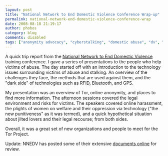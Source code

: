 ```yaml
---
layout: post
title: "National Network to End Domestic Violence Conference Wrap-up"
permalink: national-network-end-domestic-violence-conference-wrap
date: 2008-08-18 21:19:17
author: phobos
category: blog
comments: disabled
tags: ["anonymity advocacy", "cyberstalking", "domestic abuse", "dv", "ipv", "nnedv"]
---
```


A quick trip report from the [National Network to End Domestic Violence](http://www.nnedv.org) training conference. I gave a series of presentations to the people who help victims of abuse. The day started off with an introduction to the technology issues surrounding victims of abuse and stalking. An overview of the challenges they face, the methods that are used against them, and the "dark side" of technologies such as RFID, Bluetooth, and GPS.

My presentation was an overview of Tor, online anonymity, and places to find more information. The afternoon sessions covered the legal environment and risks for victims. The speakers covered online harassment, the plights of women on welfare and their oppression via technology ("the new punitiveness" as it was termed), and a quick hypothetical situation about jilted lovers and their legal recourse; from both sides.

Overall, it was a great set of new organizations and people to meet for the Tor Project.

Update: NNEDV has posted some of their extensive [documents online](http://nnedv.org/resources/safetynetdocs.html) for review.
